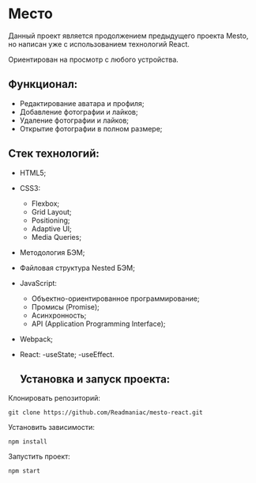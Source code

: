 # Место
Данный проект является продолжением предыдущего проекта Mesto, но написан уже с использованием технологий React.

Ориентирован на просмотр с любого устройства.

## Функционал:
- Редактирование аватара и профиля;
- Добавление фотографии и лайков;
- Удаление фотографии и лайков;
- Открытие фотографии в полном размере;

## Стек технологий:

- HTML5;
- CSS3:
  - Flexbox;
  - Grid Layout;
  - Positioning;
  - Adaptive UI;
  - Media Queries;
- Методология БЭМ;
- Файловая структура Nested БЭМ;
- JavaScript:
  - Объектно-ориентированное программирование;
  - Промисы (Promise);
  - Асинхронность;
  - API (Application Programming Interface);
- Webpack;
- React:
  -useState;
  -useEffect.

  ## Установка и запуск проекта:

Клонировать репозиторий:

    git clone https://github.com/Readmaniac/mesto-react.git

Установить зависимости:

    npm install

Запустить проект:

    npm start